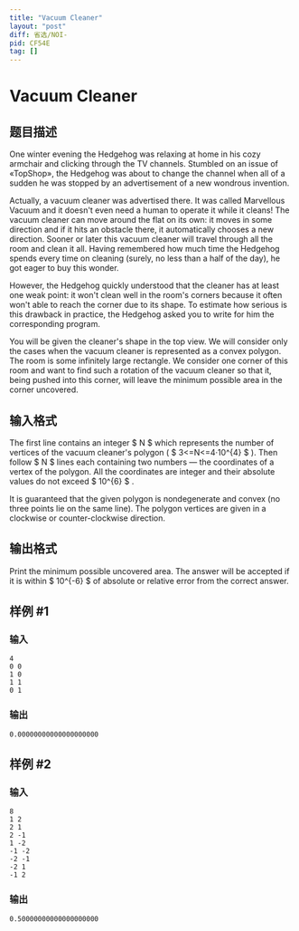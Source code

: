 ```yaml
---
title: "Vacuum Сleaner"
layout: "post"
diff: 省选/NOI-
pid: CF54E
tag: []
---
```


# Vacuum Сleaner

## 题目描述

One winter evening the Hedgehog was relaxing at home in his cozy armchair and clicking through the TV channels. Stumbled on an issue of «TopShop», the Hedgehog was about to change the channel when all of a sudden he was stopped by an advertisement of a new wondrous invention.

Actually, a vacuum cleaner was advertised there. It was called Marvellous Vacuum and it doesn't even need a human to operate it while it cleans! The vacuum cleaner can move around the flat on its own: it moves in some direction and if it hits an obstacle there, it automatically chooses a new direction. Sooner or later this vacuum cleaner will travel through all the room and clean it all. Having remembered how much time the Hedgehog spends every time on cleaning (surely, no less than a half of the day), he got eager to buy this wonder.

However, the Hedgehog quickly understood that the cleaner has at least one weak point: it won't clean well in the room's corners because it often won't able to reach the corner due to its shape. To estimate how serious is this drawback in practice, the Hedgehog asked you to write for him the corresponding program.

You will be given the cleaner's shape in the top view. We will consider only the cases when the vacuum cleaner is represented as a convex polygon. The room is some infinitely large rectangle. We consider one corner of this room and want to find such a rotation of the vacuum cleaner so that it, being pushed into this corner, will leave the minimum possible area in the corner uncovered.

## 输入格式

The first line contains an integer $ N $ which represents the number of vertices of the vacuum cleaner's polygon ( $ 3<=N<=4·10^{4} $ ). Then follow $ N $ lines each containing two numbers — the coordinates of a vertex of the polygon. All the coordinates are integer and their absolute values do not exceed $ 10^{6} $ .

It is guaranteed that the given polygon is nondegenerate and convex (no three points lie on the same line). The polygon vertices are given in a clockwise or counter-clockwise direction.

## 输出格式

Print the minimum possible uncovered area. The answer will be accepted if it is within $ 10^{-6} $ of absolute or relative error from the correct answer.

## 样例 #1

### 输入

```
4
0 0
1 0
1 1
0 1

```

### 输出

```
0.00000000000000000000
```

## 样例 #2

### 输入

```
8
1 2
2 1
2 -1
1 -2
-1 -2
-2 -1
-2 1
-1 2

```

### 输出

```
0.50000000000000000000
```

